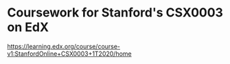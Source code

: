 # Coursework for Stanford's CSX0003 on EdX

https://learning.edx.org/course/course-v1:StanfordOnline+CSX0003+1T2020/home
